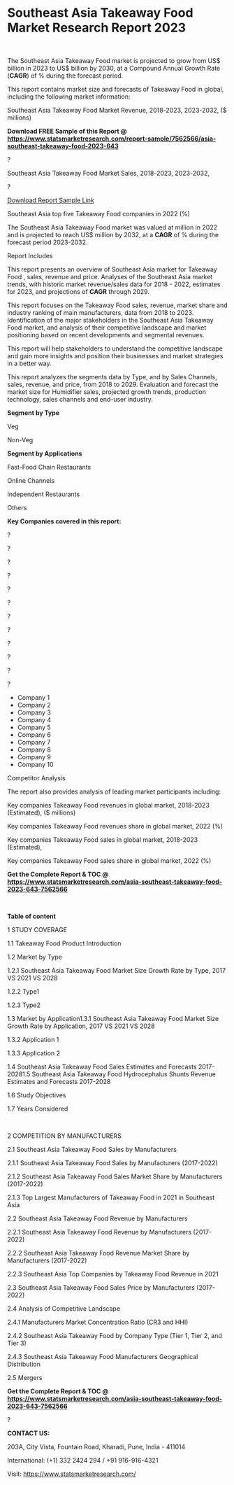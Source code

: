 <h1>Southeast Asia Takeaway Food Market Research Report 2023</h1><br/><p>The Southeast Asia Takeaway Food market is projected to grow from US$ billion in 2023 to US$ billion by 2030, at a Compound Annual Growth Rate (<strong>CAGR</strong>) of % during the forecast period.</p>
 
 
 
 <p>This report contains market size and forecasts of Takeaway Food in global, including the following market information:</p>
 
 
 
 <p>Southeast Asia Takeaway Food Market Revenue, 2018-2023, 2023-2032, ($ millions)</p>
 
 
 
 <div><b>Download FREE Sample of this Report @ <a href="https://www.statsmarketresearch.com/download-free-sample/7562566/asia-southeast-takeaway-food-2023-643">https://www.statsmarketresearch.com/report-sample/7562566/asia-southeast-takeaway-food-2023-643</a></b></div>
 
 
 
 <p>? </p>
 
 
 
 <p>Southeast Asia Takeaway Food Market Sales, 2018-2023, 2023-2032,</p>
 
 
 
 <p>? </p>
 
 
 
 <p><a href="https://www.statsmarketresearch.com/download-free-sample/7562566/asia-southeast-takeaway-food-2023-643">Download Report Sample Link</a></p>
 
 
 
 <p>Southeast Asia top five Takeaway Food companies in 2022 (%)</p>
 
 
 
 <p>The Southeast Asia Takeaway Food market was valued at million in 2022 and is projected to reach US$ million by 2032, at a <strong>CAGR</strong> of % during the forecast period 2023-2032.</p>
 
 
 
 <p>Report Includes</p>
 
 
 
 <p>This report presents an overview of Southeast Asia market for Takeaway Food , sales, revenue and price. Analyses of the Southeast Asia market trends, with historic market revenue/sales data for 2018 - 2022, estimates for 2023, and projections of <strong>CAGR</strong> through 2029.</p>
 
 
 
 <p>This report focuses on the Takeaway Food sales, revenue, market share and industry ranking of main manufacturers, data from 2018 to 2023. Identification of the major stakeholders in the Southeast Asia Takeaway Food market, and analysis of their competitive landscape and market positioning based on recent developments and segmental revenues.</p>
 
 
 
 <p>This report will help stakeholders to understand the competitive landscape and gain more insights and position their businesses and market strategies in a better way.</p>
 
 
 
 <p>This report analyzes the segments data by Type, and by Sales Channels, sales, revenue, and price, from 2018 to 2029. Evaluation and forecast the market size for Humidifier sales, projected growth trends, production technology, sales channels and end-user industry.</p>
 
 
 
 <p><strong>Segment by Type</strong></p>
 
 
 
 <p>Veg</p>
 
 
 
 <p>Non-Veg</p>
 
 
 
 <p><strong>Segment <strong><strong>by Applications</strong></strong></strong></p>
 
 
 
 <p>Fast-Food Chain Restaurants</p>
 
 
 
 <p>Online Channels</p>
 
 
 
 <p>Independent Restaurants</p>
 
 
 
 <p>Others</p>
 
 
 
 <p><strong>Key Companies covered in this report:</strong></p>
 
 
 
 <p>? </p>
 
 
 
 <p>? </p>
 
 
 
 <p>? </p>
 
 
 
 <p>? </p>
 
 
 
 <p>? </p>
 
 
 
 <p>? </p>
 
 
 
 <p>? </p>
 
 
 
 <p>? </p>
 
 
 
 <p>? </p>
 
 
 
 <p>? </p>
 
 
 
 <p>? </p>
 
 
 
 <p>? </p>
 
 
 
 <ul>
 
 <li>Company 1</li>
 
 <li>Company 2</li>
 
 <li>Company 3</li>
 
 <li>Company 4</li>
 
 <li>Company 5</li>
 
 <li>Company 6</li>
 
 <li>Company 7</li>
 
 <li>Company 8</li>
 
 <li>Company 9</li>
 
 <li>Company 10</li>
 
 </ul>
 
 
 
 <p>Competitor Analysis</p>
 
 
 
 <p>The report also provides analysis of leading market participants including:</p>
 
 
 
 <p>Key companies Takeaway Food revenues in global market, 2018-2023 (Estimated), ($ millions)</p>
 
 
 
 <p>Key companies Takeaway Food revenues share in global market, 2022 (%)</p>
 
 
 
 <p>Key companies Takeaway Food sales in global market, 2018-2023 (Estimated),</p>
 
 
 
 <p>Key companies Takeaway Food sales share in global market, 2022 (%)</p>
 
 
 
 <div><b>Get the Complete Report & TOC @ <a href="https://www.statsmarketresearch.com/asia-southeast-takeaway-food-2023-643-7562566">https://www.statsmarketresearch.com/asia-southeast-takeaway-food-2023-643-7562566</a></b></div>
 
 
 
 <p><br />
 
 <b>Table of content</b></p>
 
 
 
 <p>1 STUDY COVERAGE<br />
 
 1.1 Takeaway Food Product Introduction<br />
 
 1.2 Market by Type<br />
 
 1.2.1 Southeast Asia Takeaway Food Market Size Growth Rate by Type, 2017 VS 2021 VS 2028<br />
 
 1.2.2 Type1<br />
 
 1.2.3 Type2<br />
 
 1.3 Market by Application1.3.1 Southeast Asia Takeaway Food Market Size Growth Rate by Application, 2017 VS 2021 VS 2028<br />
 
 1.3.2 Application 1<br />
 
 1.3.3 Application 2<br />
 
 1.4 Southeast Asia Takeaway Food Sales Estimates and Forecasts 2017-20281.5 Southeast Asia Takeaway Food Hydrocephalus Shunts Revenue Estimates and Forecasts 2017-2028<br />
 
 1.6 Study Objectives<br />
 
 1.7 Years Considered<br />
 
 <br />
 
 2 COMPETITION BY MANUFACTURERS<br />
 
 2.1 Southeast Asia Takeaway Food Sales by Manufacturers<br />
 
 2.1.1 Southeast Asia Takeaway Food Sales by Manufacturers (2017-2022)<br />
 
 2.1.2 Southeast Asia Takeaway Food Sales Market Share by Manufacturers (2017-2022)<br />
 
 2.1.3 Top Largest Manufacturers of Takeaway Food in 2021 in Southeast Asia<br />
 
 2.2 Southeast Asia Takeaway Food Revenue by Manufacturers<br />
 
 2.2.1 Southeast Asia Takeaway Food Revenue by Manufacturers (2017-2022)<br />
 
 2.2.2 Southeast Asia Takeaway Food Revenue Market Share by Manufacturers (2017-2022)<br />
 
 2.2.3 Southeast Asia Top Companies by Takeaway Food Revenue in 2021<br />
 
 2.3 Southeast Asia Takeaway Food Sales Price by Manufacturers (2017-2022)<br />
 
 2.4 Analysis of Competitive Landscape<br />
 
 2.4.1 Manufacturers Market Concentration Ratio (CR3 and HHI)<br />
 
 2.4.2 Southeast Asia Takeaway Food by Company Type (Tier 1, Tier 2, and Tier 3)<br />
 
 2.4.3 Southeast Asia Takeaway Food Manufacturers Geographical Distribution<br />
 
 2.5 Mergers</p>
 
 
 
 <div><b>Get the Complete Report & TOC @ <a href="https://www.statsmarketresearch.com/asia-southeast-takeaway-food-2023-643-7562566">https://www.statsmarketresearch.com/asia-southeast-takeaway-food-2023-643-7562566</a></b></div>
 
 
 
 <p>? </p>
 
 
 
 <p><b>CONTACT US:</b><br />
 
 203A, City Vista, Fountain Road, Kharadi, Pune, India - 411014<br />
 
 International: (+1) 332 2424 294 / +91 916-916-4321<br />
 
 Visit: <a href="https://www.statsmarketresearch.com/">https://www.statsmarketresearch.com/</a></p>